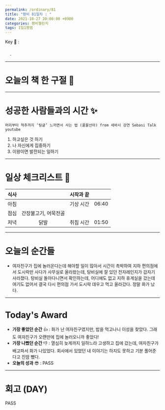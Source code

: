 ```yaml
---
permalink: /ordinary/81
title: "평비 81일차 : "
date: 2021-10-27 20:00:00 +0900
categories: 평비챌린지
tags: 1일1평범
---  
```

Key 🔑 : 
```

  - 
```

---
# 오늘의 책 한 구절 📕


---
# 성공한 사람들과의 시간 ✨
`머리부터 척추까지 ‘팅글’ 느끼면서 사는 법 (꿀꿀선아) from 세바시 강연 Sebasi Talk youtube`  
1. 하고싶은 것 하기
2. 나 자신에게 집중하기
3. 이왕이면 발전되는 일하기

---
# 일상 체크리스트 📃

| 식사 |  | 시작과 끝 |  |
|:----:|:----:|:----:|:----:|
| 아침 |  | 기상 시간 | 06:40 |
| 점심 | 간장불고기, 어묵전골 |  |  |
| 저녁 | 닭발 | 취침 시간 | 01:50 |

---
# 오늘의 순간들
- 여자친구가 집에 놀러온다는데 해야할 일이 많아서 시간이 촉박하여 지하 편의점에서 도시락만 사다가 사무실로 올라왔는데, 탕비실에 잘 있던 전자레인지가 갑자기 사라졌다. 탕비실 돌아다니면서 확인하는데, 어디에도 없고 지하 휴게실을 갔는데 여기도 없어서 결국 다시 편의점 가서 도시락 데우고 먹고 올라갔다. 정말 화가 났다.

---
# Today's Award
- **가장 좋았던 순간** 👍 : 화가 난 여자친구였지만, 밥을 먹고나니 이성을 찾았다. 그래도 여자친구가 오랜만에 집에 놀러오니까 좋았다!
- **가장 나빴던 순간** 👎 : 열심히 늦게까지 일하느라 고생하고 집에 갔는데, 여자친구가 배고파서 화가 나있었다. 회사에서 있었던 내 이야기는 하지도 못하고 기분 풀어준다고 진땀 뺐다.
- **오늘의 성과** 😎 : PASS

---
# 회고 (DAY)
PASS